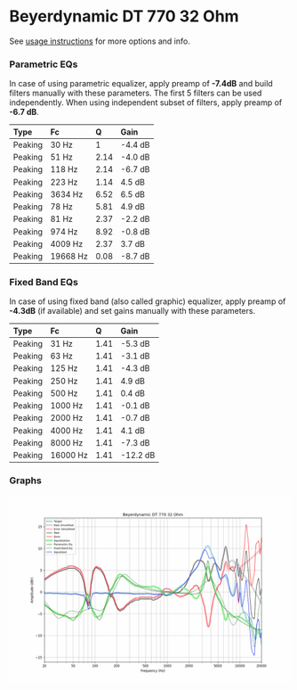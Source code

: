# Beyerdynamic DT 770 32 Ohm
See [usage instructions](https://github.com/jaakkopasanen/AutoEq#usage) for more options and info.

### Parametric EQs
In case of using parametric equalizer, apply preamp of **-7.4dB** and build filters manually
with these parameters. The first 5 filters can be used independently.
When using independent subset of filters, apply preamp of **-6.7 dB**.

| Type    | Fc       |    Q | Gain    |
|:--------|:---------|:-----|:--------|
| Peaking | 30 Hz    | 1    | -4.4 dB |
| Peaking | 51 Hz    | 2.14 | -4.0 dB |
| Peaking | 118 Hz   | 2.14 | -6.7 dB |
| Peaking | 223 Hz   | 1.14 | 4.5 dB  |
| Peaking | 3634 Hz  | 6.52 | 6.5 dB  |
| Peaking | 78 Hz    | 5.81 | 4.9 dB  |
| Peaking | 81 Hz    | 2.37 | -2.2 dB |
| Peaking | 974 Hz   | 8.92 | -0.8 dB |
| Peaking | 4009 Hz  | 2.37 | 3.7 dB  |
| Peaking | 19668 Hz | 0.08 | -8.7 dB |

### Fixed Band EQs
In case of using fixed band (also called graphic) equalizer, apply preamp of **-4.3dB**
(if available) and set gains manually with these parameters.

| Type    | Fc       |    Q | Gain     |
|:--------|:---------|:-----|:---------|
| Peaking | 31 Hz    | 1.41 | -5.3 dB  |
| Peaking | 63 Hz    | 1.41 | -3.1 dB  |
| Peaking | 125 Hz   | 1.41 | -4.3 dB  |
| Peaking | 250 Hz   | 1.41 | 4.9 dB   |
| Peaking | 500 Hz   | 1.41 | 0.4 dB   |
| Peaking | 1000 Hz  | 1.41 | -0.1 dB  |
| Peaking | 2000 Hz  | 1.41 | -0.7 dB  |
| Peaking | 4000 Hz  | 1.41 | 4.1 dB   |
| Peaking | 8000 Hz  | 1.41 | -7.3 dB  |
| Peaking | 16000 Hz | 1.41 | -12.2 dB |

### Graphs
![](./Beyerdynamic%20DT%20770%2032%20Ohm.png)
